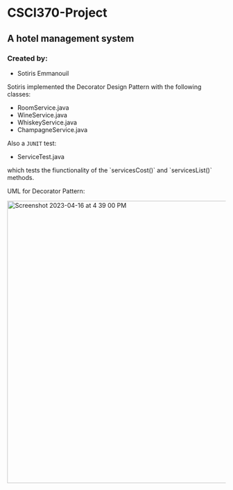 # CSCI370-Project
## A hotel management system

### Created by:
<ul>
<li>Sotiris Emmanouil</li>
</ul>

Sotiris implemented the Decorator Design Pattern with the following classes:

<ul>
<li> RoomService.java</li>
<li>WineService.java</li>
<li>WhiskeyService.java</li>
<li>ChampagneService.java</li>
</ul>

Also a `JUNIT` test:
<ul>
<li>ServiceTest.java</li>
</ul>
which tests the fiunctionality of the `servicesCost()` and `servicesList()` methods.

UML for Decorator Pattern:

<img width="650" alt="Screenshot 2023-04-16 at 4 39 00 PM" src="https://user-images.githubusercontent.com/108318635/232340982-959d1106-62b6-4cb3-9738-18bc6653883c.png">
